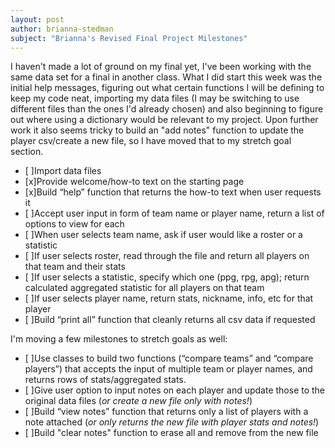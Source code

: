 ```yaml
---
layout: post 
author: brianna-stedman
subject: "Brianna's Revised Final Project Milestones"
---
```


I haven't made a lot of ground on my final yet, I've been working with the same data set for a final in another class. What I did start this week was the initial help messages, figuring out what certain functions I will be defining to keep my code neat, importing my data files (I may be switching to use different files than the ones I'd already chosen) and also beginning to figure out where using a dictionary would be relevant to my project. 
Upon further work it also seems tricky to build an "add notes" function to update the player csv/create a new file, so I have moved that to my stretch goal section.

- [ ]Import data files
- [x]Provide welcome/how-to text on the starting page
- [x]Build “help” function that returns the how-to text when user requests it
- [ ]Accept user input in form of team name or player name, return a list of options to view for each
- [ ]When user selects team name, ask if user would like a roster or a statistic
- [ ]If user selects roster, read through the file and return all players on that team and their stats
- [ ]If user selects a statistic, specify which one (ppg, rpg, apg); return calculated aggregated statistic for all players on that team
- [ ]If user selects player name, return stats, nickname, info, etc for that player
- [ ]Build “print all” function that cleanly returns all csv data if requested

I'm moving a few milestones to stretch goals as well:
- [ ]Use classes to build two functions (“compare teams” and “compare players”) that accepts the input of multiple team or player names, and returns rows of stats/aggregated stats.
- [ ]Give user option to input notes on each player and update those to the original data files (*or create a new file only with notes!*)
- [ ]Build “view notes” function that returns only a list of players with a note attached (*or only returns the new file with player stats and notes!*)
- [ ]Build "clear notes" function to erase all and remove from the new file 

